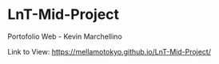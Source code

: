# LnT-Mid-Project
Portofolio Web - Kevin Marchellino

Link to View: https://mellamotokyo.github.io/LnT-Mid-Project/
